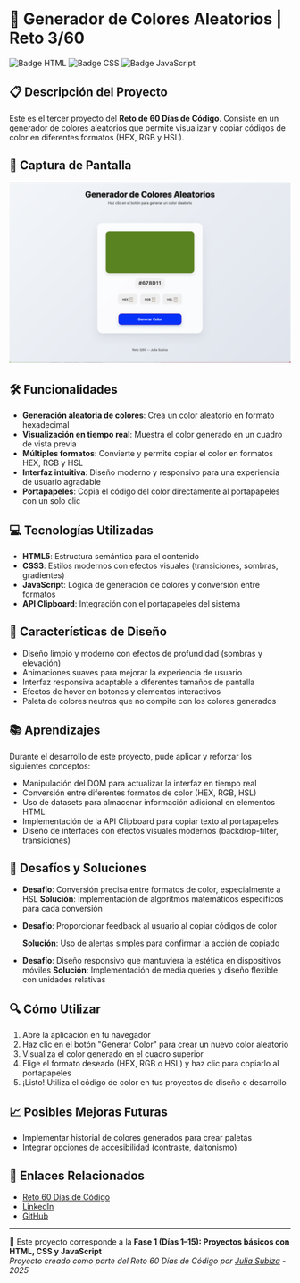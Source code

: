 # 🎨 Generador de Colores Aleatorios | Reto 3/60

![Badge HTML](https://img.shields.io/badge/HTML5-E34F26?style=for-the-badge&logo=html5&logoColor=white)
![Badge CSS](https://img.shields.io/badge/CSS3-1572B6?style=for-the-badge&logo=css3&logoColor=white)
![Badge JavaScript](https://img.shields.io/badge/JavaScript-F7DF1E?style=for-the-badge&logo=javascript&logoColor=black)

## 📋 Descripción del Proyecto

Este es el tercer proyecto del **Reto de 60 Días de Código**. Consiste en un generador de colores aleatorios que permite visualizar y copiar códigos de color en diferentes formatos (HEX, RGB y HSL).

## 📸 Captura de Pantalla

![App Screenshot](/fotosProyectos/3.png)

## 🛠️ Funcionalidades

- **Generación aleatoria de colores**: Crea un color aleatorio en formato hexadecimal
- **Visualización en tiempo real**: Muestra el color generado en un cuadro de vista previa
- **Múltiples formatos**: Convierte y permite copiar el color en formatos HEX, RGB y HSL
- **Interfaz intuitiva**: Diseño moderno y responsivo para una experiencia de usuario agradable
- **Portapapeles**: Copia el código del color directamente al portapapeles con un solo clic

## 💻 Tecnologías Utilizadas

- **HTML5**: Estructura semántica para el contenido
- **CSS3**: Estilos modernos con efectos visuales (transiciones, sombras, gradientes)
- **JavaScript**: Lógica de generación de colores y conversión entre formatos
- **API Clipboard**: Integración con el portapapeles del sistema

## 🎨 Características de Diseño

- Diseño limpio y moderno con efectos de profundidad (sombras y elevación)
- Animaciones suaves para mejorar la experiencia de usuario
- Interfaz responsiva adaptable a diferentes tamaños de pantalla
- Efectos de hover en botones y elementos interactivos
- Paleta de colores neutros que no compite con los colores generados

## 📚 Aprendizajes

Durante el desarrollo de este proyecto, pude aplicar y reforzar los siguientes conceptos:

- Manipulación del DOM para actualizar la interfaz en tiempo real
- Conversión entre diferentes formatos de color (HEX, RGB, HSL)
- Uso de datasets para almacenar información adicional en elementos HTML
- Implementación de la API Clipboard para copiar texto al portapapeles
- Diseño de interfaces con efectos visuales modernos (backdrop-filter, transiciones)

## 📝 Desafíos y Soluciones

- **Desafío**: Conversión precisa entre formatos de color, especialmente a HSL
  **Solución**: Implementación de algoritmos matemáticos específicos para cada conversión

- **Desafío**: Proporcionar feedback al usuario al copiar códigos de color

  **Solución**: Uso de alertas simples para confirmar la acción de copiado

- **Desafío**: Diseño responsivo que mantuviera la estética en dispositivos móviles
  **Solución**: Implementación de media queries y diseño flexible con unidades relativas

## 🔍 Cómo Utilizar

1. Abre la aplicación en tu navegador
2. Haz clic en el botón "Generar Color" para crear un nuevo color aleatorio
3. Visualiza el color generado en el cuadro superior
4. Elige el formato deseado (HEX, RGB o HSL) y haz clic para copiarlo al portapapeles
5. ¡Listo! Utiliza el código de color en tus proyectos de diseño o desarrollo

## 📈 Posibles Mejoras Futuras

- Implementar historial de colores generados para crear paletas
- Integrar opciones de accesibilidad (contraste, daltonismo)


## 🔗 Enlaces Relacionados

- [Reto 60 Días de Código](https://github.com/Julia-SP/reto-60-dias-codigo)
- [LinkedIn](https://www.linkedin.com/in/juliasubiza/)
- [GitHub](https://github.com/Julia-SP)

---
📅 Este proyecto corresponde a la **Fase 1 (Días 1–15): Proyectos básicos con HTML, CSS y JavaScript**  
_Proyecto creado como parte del Reto 60 Días de Código por [Julia Subiza](https://github.com/Julia-SP) - 2025_